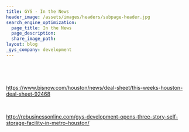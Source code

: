 ```yaml
---
title: GYS - In the News
header_image: /assets/images/headers/subpage-header.jpg
search_engine_optimization:
  page_title: In the News
  page_description:
  share_image_path:
layout: blog
_gys_company: development
---
```


##  

https://www.bisnow.com/houston/news/deal-sheet/this-weeks-houston-deal-sheet-92468

 

http://rebusinessonline.com/gys-development-opens-three-story-self-storage-facility-in-metro-houston/

###